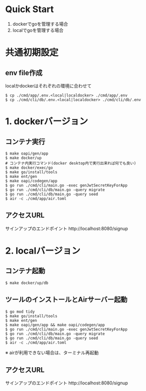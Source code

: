 # Quick Start 

1. dockerでgoを管理する場合
2. localでgoを管理する場合

# 共通初期設定
## env file作成
localかdockerはそれぞれの環境に合わせて
```shell
$ cp ./cmd/app/.env.<local|localdocker> ./cmd/app/.env
$ cp ./cmd/cli/db/.env.<local|localdocker> ./cmd/cli/db/.env
```

# 1. dockerバージョン

## コンテナ実行
```shell
$ make oapi/gen/app
$ make docker/up
# コンテナ内実行コマンド(docker desktop内で実行出来れば何でも良い)
$ make docker/exec/go
$ make go/install/tools
$ make ent/gen
$ make oapi/codegen/app
$ go run ./cmd/cli/main.go -exec genJwtSecretKeyForApp
$ go run ./cmd/cli/db/main.go -query migrate
$ go run ./cmd/cli/db/main.go -query seed
$ air -c ./cmd/app/air.toml
```

## アクセスURL
サインアップのエンドポイント
http://localhost:8080/signup

# 2. localバージョン

## コンテナ起動
```shell
$ make docker/up/db
```

## ツールのインストールとAirサーバー起動
```shell
$ go mod tidy
$ make go/install/tools
$ make ent/gen
$ make oapi/gen/app && make oapi/codegen/app
$ go run ./cmd/cli/main.go -exec genJwtSecretKeyForApp
$ go run ./cmd/cli/db/main.go -query migrate
$ go run ./cmd/cli/db/main.go -query seed
$ air -c ./cmd/app/air.toml
```
※ airが利用できない場合は、ターミナル再起動

## アクセスURL
サインアップのエンドポイント
http://localhost:8080/signup


